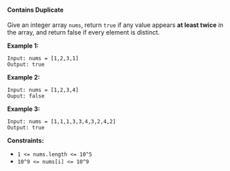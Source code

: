 #### Contains Duplicate

Give an integer array `nums`, return `true` if any value appears **at least twice** in the array, and return false if every element is distinct.

**Example 1:**
```
Input: nums = [1,2,3,1]
Output: true
```

**Example 2:**
```
Input: nums = [1,2,3,4]
Ouput: false
```

**Example 3:**
```
Input: nums = [1,1,1,3,3,4,3,2,4,2]
Output: true
```

**Constraints:**
- `1 <= nums.length <= 10^5`
- `10^9 <= nums[i] <= 10^9`